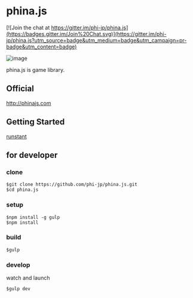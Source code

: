 # phina.js

[![Join the chat at https://gitter.im/phi-jp/phina.js](https://badges.gitter.im/Join%20Chat.svg)](https://gitter.im/phi-jp/phina.js?utm_source=badge&utm_medium=badge&utm_campaign=pr-badge&utm_content=badge)

![image](logo.png)

phina.js is game library.

## Official

http://phinajs.com


## Getting Started

[runstant](http://goo.gl/xgyU6f)



## for developer

### clone

```
$git clone https://github.com/phi-jp/phina.js.git
$cd phina.js
```

### setup

```
$npm install -g gulp
$npm install
```

### build

```
$gulp
```

### develop

watch and launch

```
$gulp dev
```
